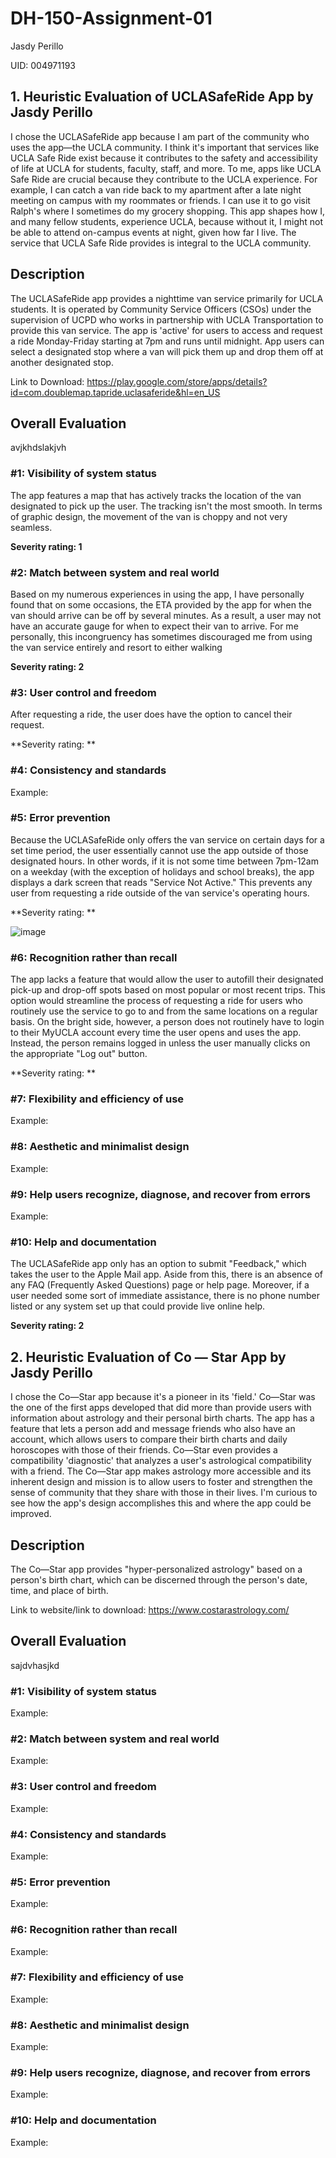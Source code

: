 # DH-150-Assignment-01
Jasdy Perillo 

UID: 004971193

## 1. Heuristic Evaluation of UCLASafeRide App by Jasdy Perillo
I chose the UCLASafeRide app because I am part of the community who uses the app—the UCLA community. I think it's important that services like UCLA Safe Ride exist because it contributes to the safety and accessibility of life at UCLA for students, faculty, staff, and more. To me, apps like UCLA Safe Ride are crucial because they contribute to the UCLA experience. For example, I can catch a van ride back to my apartment after a late night meeting on campus with my roommates or friends. I can use it to go visit Ralph's where I sometimes do my grocery shopping. This app shapes how I, and many fellow students, experience UCLA, because without it, I might not be able to attend on-campus events at night, given how far I live. The service that UCLA Safe Ride provides is integral to the UCLA community. 

## Description
The UCLASafeRide app provides a nighttime van service primarily for UCLA students. It is operated by Community Service Officers (CSOs) under the supervision of UCPD who works in partnership with UCLA Transportation to provide this van service. The app is 'active' for users to access and request a ride Monday-Friday starting at 7pm and runs until midnight. App users can select a designated stop where a van will pick them up and drop them off at another designated stop. 

Link to Download: https://play.google.com/store/apps/details?id=com.doublemap.tapride.uclasaferide&hl=en_US

## Overall Evaluation
avjkhdslakjvh

### #1: Visibility of system status
The app features a map that has actively tracks the location of the van designated to pick up the user. The tracking isn't the most smooth. In terms of graphic design, the movement of the van is choppy and not very seamless.

**Severity rating: 1**

### #2: Match between system and real world
Based on my numerous experiences in using the app, I have personally found that on some occasions, the ETA provided by the app for when the van should arrive can be off by several minutes. As a result, a user may not have an accurate gauge for when to expect their van to arrive. For me personally, this incongruency has sometimes discouraged me from using the van service entirely and resort to either walking 

**Severity rating: 2**

### #3: User control and freedom
After requesting a ride, the user does have the option to cancel their request. 


**Severity rating: **

### #4: Consistency and standards

Example:

### #5: Error prevention
Because the UCLASafeRide only offers the van service on certain days for a set time period, the user essentially cannot use the app outside of those designated hours. In other words, if it is not some time between 7pm-12am on a weekday (with the exception of holidays and school breaks), the app displays a dark screen that reads "Service Not Active." This prevents any user from requesting a ride outside of the van service's operating hours. 

**Severity rating:  **

![image](https://drive.google.com/uc?id=13YnYi3UFgRineAclEO7xC_Mfeoxg5GJN)


### #6: Recognition rather than recall 
The app lacks a feature that would allow the user to autofill their designated pick-up and drop-off spots based on most popular or most recent trips. This option would streamline the process of requesting a ride for users who routinely use the service to go to and from the same locations on a regular basis. On the bright side, however, a person does not routinely have to login to their MyUCLA account every time the user opens and uses the app. Instead, the person remains logged in unless the user manually clicks on the appropriate "Log out" button. 

**Severity rating: **

### #7: Flexibility and efficiency of use

Example:

### #8: Aesthetic and minimalist design

Example:

### #9: Help users recognize, diagnose, and recover from errors

Example:

### #10: Help and documentation
The UCLASafeRide app only has an option to submit "Feedback," which takes the user to the Apple Mail app. Aside from this, there is an absence of any FAQ (Frequently Asked Questions) page or help page. Moreover, if a user needed some sort of immediate assistance, there is no phone number listed or any system set up that could provide live online help. 

**Severity rating: 2**



## 2. Heuristic Evaluation of Co — Star App by Jasdy Perillo
I chose the Co—Star app because it's a pioneer in its 'field.' Co—Star was the one of the first apps developed that did more than provide users with information about astrology and their personal birth charts. The app has a feature that lets a person add and message friends who also have an account, which allows users to compare their birth charts and daily horoscopes with those of their friends. Co—Star even provides a compatibility 'diagnostic' that analyzes a user's astrological compatibility with a friend. The Co—Star app makes astrology more accessible and its inherent design and mission is to allow users to foster and strengthen the sense of community that they share with those in their lives. I'm curious to see how the app's design accomplishes this and where the app could be improved.

## Description
The Co—Star app provides "hyper-personalized astrology" based on a person's birth chart, which can be discerned through the person's date, time, and place of birth. 

Link to website/link to download: https://www.costarastrology.com/ 

## Overall Evaluation
sajdvhasjkd

### #1: Visibility of system status

Example:

### #2: Match between system and real world

Example:

### #3: User control and freedom

Example:

### #4: Consistency and standards

Example:

### #5: Error prevention

Example:

### #6: Recognition rather than recall

Example:

### #7: Flexibility and efficiency of use

Example:

### #8: Aesthetic and minimalist design

Example:

### #9: Help users recognize, diagnose, and recover from errors

Example:

### #10: Help and documentation

Example:
